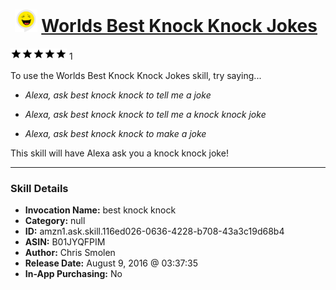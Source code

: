 # &nbsp;<img src="skill_icon" alt="Worlds Best Knock Knock Jokes icon" width="36"> [Worlds Best Knock Knock Jokes](http://alexa.amazon.com/#skills/amzn1.ask.skill.116ed026-0636-4228-b708-43a3c19d68b4)
![5 stars](../../images/ic_star_black_18dp_1x.png)![5 stars](../../images/ic_star_black_18dp_1x.png)![5 stars](../../images/ic_star_black_18dp_1x.png)![5 stars](../../images/ic_star_black_18dp_1x.png)![5 stars](../../images/ic_star_black_18dp_1x.png) 1

To use the Worlds Best Knock Knock Jokes skill, try saying...

* *Alexa, ask best knock knock to tell me a joke*

* *Alexa, ask best knock knock to tell me a knock knock joke*

* *Alexa, ask best knock knock to make a joke*

This skill will have Alexa ask you a knock knock joke!

***

### Skill Details

* **Invocation Name:** best knock knock
* **Category:** null
* **ID:** amzn1.ask.skill.116ed026-0636-4228-b708-43a3c19d68b4
* **ASIN:** B01JYQFPIM
* **Author:** Chris Smolen
* **Release Date:** August 9, 2016 @ 03:37:35
* **In-App Purchasing:** No

